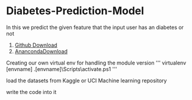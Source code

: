 # Diabetes-Prediction-Model
In this we predict the given feature that the input user has an diabetes or not

1. [Github Download](https://github.com)
2. [AnancondaDownload](https://anaconda.org)

Creating our own virtual env for handling the module version
'''
virtualenv [envname]
.\[envname]\Scripts\activate.ps1
'''

load the datasets from Kaggle or UCI Machine learning repository

write the code into it